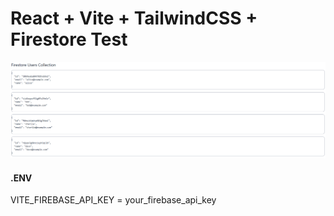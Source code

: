 <h1>React + Vite + TailwindCSS + Firestore Test</h1>

<img src="./firebase.png" alt="Preview">

<h4>.ENV</h4>
<div>VITE_FIREBASE_API_KEY = your_firebase_api_key</div>
